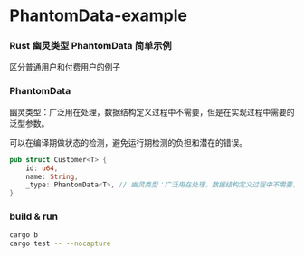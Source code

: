# PhantomData-example

### Rust 幽灵类型 PhantomData 简单示例
区分普通用户和付费用户的例子

### PhantomData
幽灵类型：广泛用在处理，数据结构定义过程中不需要，但是在实现过程中需要的泛型参数。

可以在编译期做状态的检测，避免运行期检测的负担和潜在的错误。

``` Rust
pub struct Customer<T> {
    id: u64,
    name: String,
    _type: PhantomData<T>, // 幽灵类型：广泛用在处理，数据结构定义过程中不需要，但是在实现过程中需要的泛型参数
}
```

### build & run
``` bash
cargo b
cargo test -- --nocapture
```
